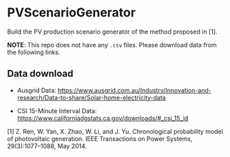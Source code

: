 # PVScenarioGenerator

Build the PV production scenario generator of the method proposed in [1].

**NOTE**: This repo does not have any `.csv` files. Please download data from the following links.
## Data download
* Ausgrid Data: https://www.ausgrid.com.au/Industry/Innovation-and-research/Data-to-share/Solar-home-electricity-data

* CSI 15-Minute Interval Data: https://www.californiadgstats.ca.gov/downloads/#_csi_15_id

[1] Z. Ren, W. Yan, X. Zhao, W. Li, and J. Yu. Chronological probability model of photovoltaic generation. IEEE Transactions on Power Systems, 29(3):1077–1088, May 2014.

